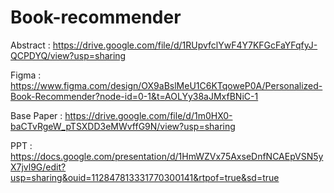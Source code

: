 # Book-recommender

Abstract : https://drive.google.com/file/d/1RUpvfclYwF4Y7KFGcFaYFqfyJ-QCPDYQ/view?usp=sharing

Figma : https://www.figma.com/design/OX9aBslMeU1C6KTqoweP0A/Personalized-Book-Recommender?node-id=0-1&t=AOLYy38aJMxfBNiC-1

Base Paper : https://drive.google.com/file/d/1m0HX0-baCTvRgeW_pTSXDD3eMWvffG9N/view?usp=sharing

PPT : https://docs.google.com/presentation/d/1HmWZVx75AxseDnfNCAEpVSN5yX7jvl9G/edit?usp=sharing&ouid=112847813331770300141&rtpof=true&sd=true
